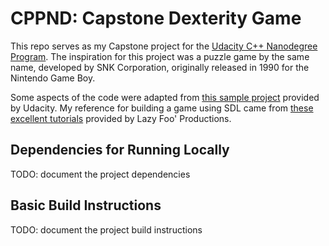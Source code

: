 # CPPND: Capstone Dexterity Game

This repo serves as my Capstone project for the [Udacity C++ Nanodegree Program](https://www.udacity.com/course/c-plus-plus-nanodegree--nd213). The inspiration for this project was a puzzle game by the same name, developed by SNK Corporation, originally released in 1990 for the Nintendo Game Boy.

Some aspects of the code were adapted from [this sample project](https://github.com/udacity/CppND-Capstone-Snake-Game) provided by Udacity. My reference for building a game using SDL came from [these excellent tutorials](https://lazyfoo.net/tutorials/SDL/) provided by Lazy Foo' Productions.

## Dependencies for Running Locally

TODO: document the project dependencies

## Basic Build Instructions

TODO: document the project build instructions
